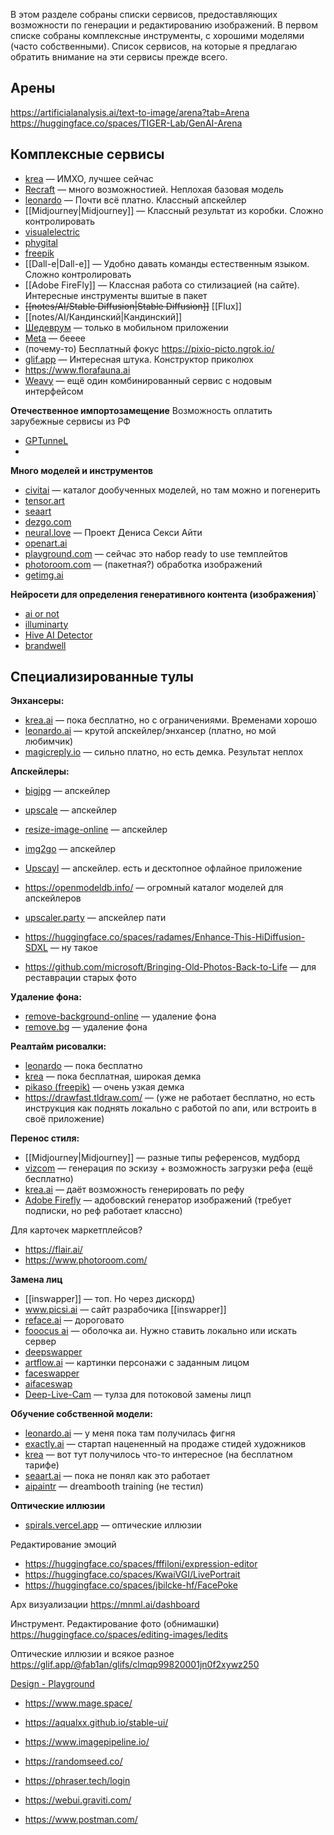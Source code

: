 В этом разделе собраны списки сервисов, предоставляющих возможности по генерации и редактированию изображений. В первом списке собраны комплексные инструменты, с хорошими моделями (часто собственными). Список сервисов, на которые я предлагаю обратить внимание на эти сервисы прежде всего.

## Арены
https://artificialanalysis.ai/text-to-image/arena?tab=Arena
https://huggingface.co/spaces/TIGER-Lab/GenAI-Arena

## Комплексные сервисы

- [krea](https://krea.ai) — ИМХО, лучшее сейчас
- [Recraft](https://Recraft.ai) — много возможностией. Неплохая базовая модель
- [leonardo](https://leonardo.ai) — Почти всё платно. Классный апскейлер
- [[Midjourney|Midjourney]] — Классный результат из коробки. Сложно контролировать
- [visualelectric](https://visualelectric.com)
- [phygital](https://app.phygital.plus/pricing?utm_source=newsletter&utm_medium=email&utm_campaign=releaseflux)
- [freepik](https://www.freepik.com/ai)
- [[Dall-e|Dall-e]] — Удобно давать команды естественным языком. Сложно контролировать
- [[Adobe FireFly]] — Классная работа со стилизацией (на сайте). Интересные инструменты вшитые в пакет
- ~~[[notes/AI/Stable Diffusion|Stable Diffusion]]~~  [[Flux]]
- [[notes/AI/Кандинский|Кандинский]]
- [Шедеврум](https://shedevrum.ai/) — только в мобильном приложении
- [Meta](https://imagine.meta.com) — бееее
- (почему-то) Бесплатный фокус https://pixio-picto.ngrok.io/ 
- [glif.app](https://glif.app/glifs) — Интересная штука. Конструктор приколюх
- https://www.florafauna.ai
- [Weavy](https://app.weavy.ai/) — ещё один комбинированный сервис с нодовым интерфейсом

**Отечественное импортозамещение**
Возможность оплатить зарубежные сервисы из РФ
- [GPTunneL](https://gptunnel.ru/)
- 


**Много моделей и инcтрументов**
- [civitai](https://civitai.com) — каталог дообученных моделей, но там можно и погенерить
- [tensor.art](https://tensor.art/)
- [seaart](https://www.seaart.ai)
- [dezgo.com](https://dezgo.com/)
- [neural.love](https://neural.love/) — Проект Дениса Секси Айти
- [openart.ai](openart.ai.md )
- [playground.com](https://playground.com/) — сейчас это набор ready to use темплейтов
- [photoroom.com](https://app.photoroom.com/create) — (пакетная?) обработка изображений 
- [getimg.ai](getimg.ai.md)


**Нейросети для определения генеративного контента (изображения)**`
- [ai or not](https://aiornot.com/)
- [illuminarty](https://illuminarty.ai/en/)
- [Hive AI Detector](https://chromewebstore.google.com/detail/hive-ai-detector/cmeikcgfecnhojcbfapbmpbjgllklcbi) 
- [brandwell](https://brandwell.ai/ai-image-detector/)

## Специализированные тулы

**Энхансеры:**
- [krea.ai](https://www.krea.ai/ ) — пока бесплатно, но с ограничениями. Временами хорошо
- [leonardo.ai](https://leonardo.ai/ ) — крутой апскейлер/энхансер (платно, но мой любимчик)
- [magicreply.io](https://magicreply.io/) — сильно платно, но есть демка. Результат неплох


**Апскейлеры:**
- [bigjpg](https://bigjpg.com/) — апскейлер
- [upscale](https://www.upscale.media/ru) — апскейлер
- [resize-image-online](https://resize-image-online.com/ru) — апскейлер
- [img2go](https://www.img2go.com/ru/upscale-image) — апскейлер
- [Upscayl](https://www.upscayl.org/) — апскейлер. есть и десктопное офлайное приложение

- https://openmodeldb.info/ — огромный каталог моделей для апскейлеров
- [upscaler.party](https://upscaler.party/) — апскейлер пати
- https://huggingface.co/spaces/radames/Enhance-This-HiDiffusion-SDXL — ну такое
- https://github.com/microsoft/Bringing-Old-Photos-Back-to-Life — для реставрации старых фото


**Удаление фона:**
- [remove-background-online](https://remove-background-online.com/ru) — удаление фона
- [remove.bg](https://www.remove.bg/ru) — удаление фона


**Реалтайм рисовалки:**
- [leonardo](https://leonardo.ai/) — пока бесплатно
- [krea](https://www.krea.ai/) — пока бесплатная, широкая демка
- [pikaso (freepik)](https://www.freepik.com/pikaso/) — очень узкая демка
- https://drawfast.tldraw.com/ — (уже не работает бесплатно, но есть инструкция как поднять локально с работой по апи, или встроить в своё приложение)


**Перенос стиля:**
- [[Midjourney|Midjourney]] — разные типы референсов, мудборд
- [vizcom](https://www.vizcom.ai/) — генерация по эскизу + возможность загрузки рефа (ещё бесплатно)
- [krea.ai](https://www.krea.ai) — даёт возможность генерировать по рефу
- [Adobe Firefly](https://firefly.adobe.com) — адобовский генератор изображений (требует подписки, но реф работает классно)

Для карточек маркетплейсов?
- https://flair.ai/
- https://www.photoroom.com/


**Замена лиц** 
- [[inswapper]] — топ. Но через дискорд)
- www.picsi.ai — сайт разрабочика [[inswapper]] 
- [reface.ai](https://reface.ai/unboring/restyle) — дороговато
- [fooocus ai](https://github.com/lllyasviel/Fooocus) — оболочка аи. Нужно ставить локально или искать сервер
- [deepswapper](https://www.deepswapper.com/)
- [artflow.ai](https://app.artflow.ai/image-studio) — картинки персонажи с заданным лицом
- [faceswapper](https://faceswapper.ai/)
- [aifaceswap](https://aifaceswap.io/)
- [Deep-Live-Cam](https://github.com/hacksider/Deep-Live-Cam) — тулза для потоковой замены лицп


**Обучение собственной модели:**
- [leonardo.ai](https://leonardo.ai/) — у меня пока там получилась фигня
- [exactly.ai](https://app.exactly.ai) — стартап нацененный на продаже стидей художников
- [krea](https://www.krea.ai/) — вот тут получилось что-то интересное (на бесплатном тарифе)
- [seaart.ai](https://www.seaart.ai/ru/models) — пока не понял как это работает 
- [aipaintr](https://app.aipaintr.com/) — dreambooth training (не тестил)


**Оптические иллюзии**
-  [spirals.vercel.app](https://spirals.vercel.app) — оптические иллюзии


Редактирование эмоций
- https://huggingface.co/spaces/fffiloni/expression-editor
- https://huggingface.co/spaces/KwaiVGI/LivePortrait
- https://huggingface.co/spaces/jbilcke-hf/FacePoke

Арх визуализации
https://mnml.ai/dashboard

Инструмент. Редактирование фото (обнимашки)
https://huggingface.co/spaces/editing-images/ledits

Оптические иллюзии и всякое разное
https://glif.app/@fab1an/glifs/clmqp99820001jn0f2xywz250

[Design - Playground](https://playground.com/design)

- https://www.mage.space/

- https://aqualxx.github.io/stable-ui/
- https://www.imagepipeline.io/
- https://randomseed.co/
- https://phraser.tech/login
- https://webui.graviti.com/
- https://www.postman.com/